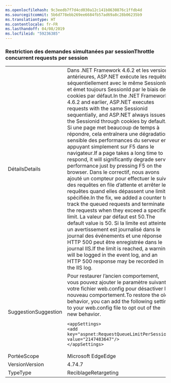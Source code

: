 ```yaml
---
ms.openlocfilehash: 9c3eedb7f7d4cd030a12c141b8630876c1ffdb4d
ms.sourcegitcommit: 5b6d778ebb269ee6684fb57ad69a8c28b06235b9
ms.translationtype: HT
ms.contentlocale: fr-FR
ms.lasthandoff: 04/08/2019
ms.locfileid: "59236385"
---
```

### <a name="throttle-concurrent-requests-per-session"></a><span data-ttu-id="02164-101">Restriction des demandes simultanées par session</span><span class="sxs-lookup"><span data-stu-id="02164-101">Throttle concurrent requests per session</span></span>

|   |   |
|---|---|
|<span data-ttu-id="02164-102">Détails</span><span class="sxs-lookup"><span data-stu-id="02164-102">Details</span></span>|<span data-ttu-id="02164-103">Dans .NET Framework 4.6.2 et les versions antérieures, ASP.NET exécute les requêtes séquentiellement avec le même SessionId et émet toujours SessionId par le biais de cookies par défaut.</span><span class="sxs-lookup"><span data-stu-id="02164-103">In the .NET Framework 4.6.2 and earlier, ASP.NET executes requests with the same Sessionid sequentially, and ASP.NET always issues the Sessionid through cookies by default.</span></span> <span data-ttu-id="02164-104">Si une page met beaucoup de temps à répondre, cela entraînera une dégradation sensible des performances du serveur en appuyant simplement sur F5 dans le navigateur.</span><span class="sxs-lookup"><span data-stu-id="02164-104">If a page takes a long time to respond, it will significantly degrade server performance just by pressing F5 on the browser.</span></span> <span data-ttu-id="02164-105">Dans le correctif, nous avons ajouté un compteur pour effectuer le suivi des requêtes en file d’attente et arrêter les requêtes quand elles dépassent une limite spécifiée.</span><span class="sxs-lookup"><span data-stu-id="02164-105">In the fix, we added a counter to track the queued requests and terminate the requests when they exceed a specified limit.</span></span> <span data-ttu-id="02164-106">La valeur par défaut est 50.</span><span class="sxs-lookup"><span data-stu-id="02164-106">The default value is 50.</span></span> <span data-ttu-id="02164-107">Si la limite est atteinte, un avertissement est journalisé dans le journal des événements et une réponse HTTP 500 peut être enregistrée dans le journal IIS.</span><span class="sxs-lookup"><span data-stu-id="02164-107">If the limit is reached, a warning will be logged in the event log, and an HTTP 500 response may be recorded in the IIS log.</span></span>|
|<span data-ttu-id="02164-108">Suggestion</span><span class="sxs-lookup"><span data-stu-id="02164-108">Suggestion</span></span>|<span data-ttu-id="02164-109">Pour restaurer l’ancien comportement, vous pouvez ajouter le paramètre suivant à votre fichier web.config pour désactiver le nouveau comportement.</span><span class="sxs-lookup"><span data-stu-id="02164-109">To restore the old behavior, you can add the following setting to your web.config file to opt out of the new behavior.</span></span><pre><code class="lang-xml">&lt;appSettings&gt;&#13;&#10;&lt;add key=&quot;aspnet:RequestQueueLimitPerSession&quot; value=&quot;2147483647&quot;/&gt;&#13;&#10;&lt;/appSettings&gt;&#13;&#10;</code></pre>|
|<span data-ttu-id="02164-110">Portée</span><span class="sxs-lookup"><span data-stu-id="02164-110">Scope</span></span>|<span data-ttu-id="02164-111">Microsoft Edge</span><span class="sxs-lookup"><span data-stu-id="02164-111">Edge</span></span>|
|<span data-ttu-id="02164-112">Version</span><span class="sxs-lookup"><span data-stu-id="02164-112">Version</span></span>|<span data-ttu-id="02164-113">4.7</span><span class="sxs-lookup"><span data-stu-id="02164-113">4.7</span></span>|
|<span data-ttu-id="02164-114">Type</span><span class="sxs-lookup"><span data-stu-id="02164-114">Type</span></span>|<span data-ttu-id="02164-115">Reciblage</span><span class="sxs-lookup"><span data-stu-id="02164-115">Retargeting</span></span>|
